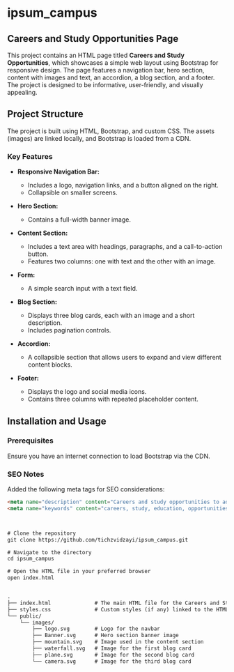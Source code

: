 # ipsum_campus

## Careers and Study Opportunities Page

This project contains an HTML page titled **Careers and Study Opportunities**, which showcases a simple web layout using Bootstrap for responsive design. The page features a navigation bar, hero section, content with images and text, an accordion, a blog section, and a footer. The project is designed to be informative, user-friendly, and visually appealing.

## Project Structure

The project is built using HTML, Bootstrap, and custom CSS. The assets (images) are linked locally, and Bootstrap is loaded from a CDN.

### Key Features
- **Responsive Navigation Bar:**
  - Includes a logo, navigation links, and a button aligned on the right.
  - Collapsible on smaller screens.
  
- **Hero Section:**
  - Contains a full-width banner image.

- **Content Section:**
  - Includes a text area with headings, paragraphs, and a call-to-action button.
  - Features two columns: one with text and the other with an image.

- **Form:**
  - A simple search input with a text field.

- **Blog Section:**
  - Displays three blog cards, each with an image and a short description.
  - Includes pagination controls.

- **Accordion:**
  - A collapsible section that allows users to expand and view different content blocks.

- **Footer:**
  - Displays the logo and social media icons.
  - Contains three columns with repeated placeholder content.

## Installation and Usage

### Prerequisites
Ensure you have an internet connection to load Bootstrap via the CDN.

### SEO Notes
Added the following meta tags for SEO considerations:

```html
<meta name="description" content="Careers and study opportunities to advance your skills.">
<meta name="keywords" content="careers, study, education, opportunities">



# Clone the repository
git clone https://github.com/tichzvidzayi/ipsum_campus.git

# Navigate to the directory
cd ipsum_campus

# Open the HTML file in your preferred browser
open index.html


.
├── index.html              # The main HTML file for the Careers and Study Opportunities page
├── styles.css              # Custom styles (if any) linked to the HTML page
└── public/
    └── images/
        ├── logo.svg        # Logo for the navbar
        ├── Banner.svg      # Hero section banner image
        ├── mountain.svg    # Image used in the content section
        ├── waterfall.svg   # Image for the first blog card
        ├── plane.svg       # Image for the second blog card
        └── camera.svg      # Image for the third blog card
